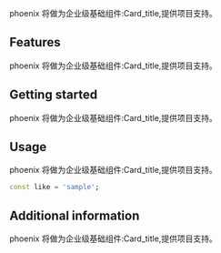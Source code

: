 <!--
 * @Author: lipeng 1162423147@qq.com
 * @Date: 2023-09-24 20:35:15
 * @LastEditors: lipeng 1162423147@qq.com
 * @LastEditTime: 2023-09-24 20:38:15
 * @FilePath: /phoenix_card_title/README.md
 * @Description: 这是默认设置,请设置`customMade`, 打开koroFileHeader查看配置 进行设置: https://github.com/OBKoro1/koro1FileHeader/wiki/%E9%85%8D%E7%BD%AE
-->
<!--
This README describes the package. If you publish this package to pub.dev,
this README's contents appear on the landing page for your package.

For information about how to write a good package README, see the guide for
[writing package pages](https://dart.dev/guides/libraries/writing-package-pages).

For general information about developing packages, see the Dart guide for
[creating packages](https://dart.dev/guides/libraries/create-library-packages)
and the Flutter guide for
[developing packages and plugins](https://flutter.dev/developing-packages).
-->

phoenix 将做为企业级基础组件:Card_title,提供项目支持。

## Features

phoenix 将做为企业级基础组件:Card_title,提供项目支持。

## Getting started

phoenix 将做为企业级基础组件:Card_title,提供项目支持。

## Usage

phoenix 将做为企业级基础组件:Card_title,提供项目支持。

```dart
const like = 'sample';
```

## Additional information

phoenix 将做为企业级基础组件:Card_title,提供项目支持。

